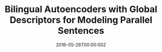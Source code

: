 ---
title: "Bilingual Autoencoders with Global Descriptors for Modeling Parallel Sentences"
authors:
- Biao Zhang
- Deyi Xiong
- Jinsong Su
- Hong Duan
- Min Zhang
author_notes:
- 
- 
- 
- 
- 
date: "2016-05-28T00:00:00Z"
publishDate: "2025-05-28T13:13:09+00:00"
publication_types: [direction1]
publication: "**In Proc. of COLING 2016.** (CCF-B类)"
---